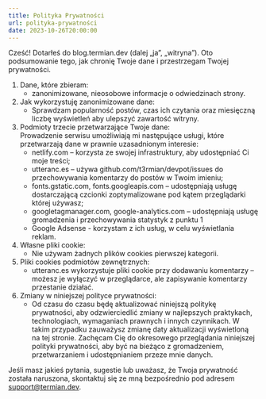 ```yaml
---
title: Polityka Prywatności
url: polityka-prywatności
date: 2023-10-26T20:00:00
---
```


Cześć! Dotarłeś do blog.termian.dev (dalej „ja”, „witryna”). Oto podsumowanie tego, jak chronię Twoje dane i przestrzegam Twojej prywatności.

1. Dane, które zbieram:
    - zanonimizowane, nieosobowe informacje o odwiedzinach strony.
2. Jak wykorzystuję zanonimizowane dane:
    - Sprawdzam popularność postów, czas ich czytania oraz miesięczną liczbę wyświetleń aby ulepszyć zawartość witryny.
3. Podmioty trzecie przetwarzające Twoje dane:  
Prowadzenie serwisu umożliwiają mi następujące usługi, które przetwarzają dane w prawnie uzasadnionym interesie:
   - netlify.com – korzysta ze swojej infrastruktury, aby udostępniać Ci moje treści;
   - utteranc.es – używa github.com/t3rmian/devpot/issues do przechowywania komentarzy do postów w Twoim imieniu;
   - fonts.gstatic.com, fonts.googleapis.com – udostępniają usługę dostarczającą czcionki zoptymalizowane pod kątem przeglądarki której używasz;
   - googletagmanager.com, google-analytics.com – udostępniają usługę gromadzenia i przechowywania statystyk z punktu 1
   - Google Adsense - korzystam z ich usług, w celu wyświetlania reklam.
4. Własne pliki cookie:
    - Nie używam żadnych plików cookies pierwszej kategorii.
5. Pliki cookies podmiotów zewnętrznych:
    - utteranc.es wykorzystuje pliki cookie przy dodawaniu komentarzy – możesz je wyłączyć w przeglądarce, ale zapisywanie komentarzy przestanie działać.
6. Zmiany w niniejszej polityce prywatności:
    - Od czasu do czasu będę aktualizować niniejszą politykę prywatności, aby odzwierciedlić zmiany w najlepszych praktykach, technologiach, wymaganiach prawnych i innych czynnikach. W takim przypadku zauważysz zmianę daty aktualizacji wyświetloną na tej stronie. Zachęcam Cię do okresowego przeglądania niniejszej polityki prywatności, aby być na bieżąco z gromadzeniem, przetwarzaniem i udostępnianiem przeze mnie danych.

Jeśli masz jakieś pytania, sugestie lub uważasz, że Twoja prywatność została naruszona, skontaktuj się ze mną bezpośrednio pod adresem support@termian.dev.